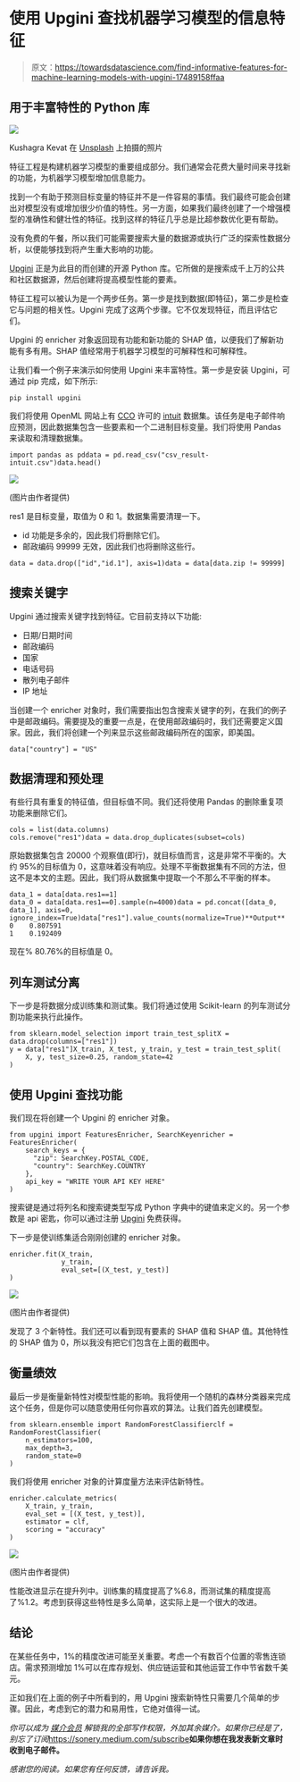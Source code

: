 # 使用 Upgini 查找机器学习模型的信息特征

> 原文：<https://towardsdatascience.com/find-informative-features-for-machine-learning-models-with-upgini-17489158ffaa>

## 用于丰富特性的 Python 库

![](img/87cff5837a5c859bccca9d3c8ded7495.png)

Kushagra Kevat 在 [Unsplash](https://unsplash.com/s/photos/boost?utm_source=unsplash&utm_medium=referral&utm_content=creditCopyText) 上拍摄的照片

特征工程是构建机器学习模型的重要组成部分。我们通常会花费大量时间来寻找新的功能，为机器学习模型增加信息能力。

找到一个有助于预测目标变量的特征并不是一件容易的事情。我们最终可能会创建出对模型没有或增加很少价值的特性。另一方面，如果我们最终创建了一个增强模型的准确性和健壮性的特征。找到这样的特征几乎总是比超参数优化更有帮助。

没有免费的午餐，所以我们可能需要搜索大量的数据源或执行广泛的探索性数据分析，以便能够找到将产生重大影响的功能。

[Upgini](https://upgini.com/) 正是为此目的而创建的开源 Python 库。它所做的是搜索成千上万的公共和社区数据源，然后创建将提高模型性能的要素。

特征工程可以被认为是一个两步任务。第一步是找到数据(即特征)，第二步是检查它与问题的相关性。Upgini 完成了这两个步骤。它不仅发现特征，而且评估它们。

Upgini 的 enricher 对象返回现有功能和新功能的 SHAP 值，以便我们了解新功能有多有用。SHAP 值经常用于机器学习模型的可解释性和可解释性。

让我们看一个例子来演示如何使用 Upgini 来丰富特性。第一步是安装 Upgini，可通过 pip 完成，如下所示:

```
pip install upgini
```

我们将使用 OpenML 网站上有 [CCO](https://creativecommons.org/share-your-work/public-domain/cc0/) 许可的 [intuit](https://www.openml.org/search?type=data&status=any&id=41041&sort=runs) 数据集。该任务是电子邮件响应预测，因此数据集包含一些要素和一个二进制目标变量。我们将使用 Pandas 来读取和清理数据集。

```
import pandas as pddata = pd.read_csv("csv_result-intuit.csv")data.head()
```

![](img/b3251f8de92fc12496709ad3292f0326.png)

(图片由作者提供)

res1 是目标变量，取值为 0 和 1。数据集需要清理一下。

*   id 功能是多余的，因此我们将删除它们。
*   邮政编码 99999 无效，因此我们也将删除这些行。

```
data = data.drop(["id","id.1"], axis=1)data = data[data.zip != 99999]
```

## 搜索关键字

Upgini 通过搜索关键字找到特征。它目前支持以下功能:

*   日期/日期时间
*   邮政编码
*   国家
*   电话号码
*   散列电子邮件
*   IP 地址

当创建一个 enricher 对象时，我们需要指出包含搜索关键字的列，在我们的例子中是邮政编码。需要提及的重要一点是，在使用邮政编码时，我们还需要定义国家。因此，我们将创建一个列来显示这些邮政编码所在的国家，即美国。

```
data["country"] = "US"
```

## 数据清理和预处理

有些行具有重复的特征值，但目标值不同。我们还将使用 Pandas 的删除重复项功能来删除它们。

```
cols = list(data.columns)
cols.remove("res1")data = data.drop_duplicates(subset=cols)
```

原始数据集包含 20000 个观察值(即行)，就目标值而言，这是非常不平衡的。大约 95%的目标值为 0，这意味着没有响应。处理不平衡数据集有不同的方法，但这不是本文的主题。因此，我们将从数据集中提取一个不那么不平衡的样本。

```
data_1 = data[data.res1==1]
data_0 = data[data.res1==0].sample(n=4000)data = pd.concat([data_0, data_1], axis=0, ignore_index=True)data["res1"].value_counts(normalize=True)**Output**
0    0.807591
1    0.192409
```

现在% 80.76%的目标值是 0。

## 列车测试分离

下一步是将数据分成训练集和测试集。我们将通过使用 Scikit-learn 的列车测试分割功能来执行此操作。

```
from sklearn.model_selection import train_test_splitX = data.drop(columns=["res1"])
y = data["res1"]X_train, X_test, y_train, y_test = train_test_split(
    X, y, test_size=0.25, random_state=42
)
```

## 使用 Upgini 查找功能

我们现在将创建一个 Upgini 的 enricher 对象。

```
from upgini import FeaturesEnricher, SearchKeyenricher = FeaturesEnricher(
    search_keys = {
      "zip": SearchKey.POSTAL_CODE,
      "country": SearchKey.COUNTRY
    },
    api_key = "WRITE YOUR API KEY HERE"
)
```

搜索键是通过将列名和搜索键类型写成 Python 字典中的键值来定义的。另一个参数是 api 密匙，你可以通过注册 [Upgini](https://upgini.com/) 免费获得。

下一步是使训练集适合刚刚创建的 enricher 对象。

```
enricher.fit(X_train,
             y_train,
             eval_set=[(X_test, y_test)]
)
```

![](img/2cfcab8208c46fbb8df04aefcdc874fd.png)

(图片由作者提供)

发现了 3 个新特性。我们还可以看到现有要素的 SHAP 值和 SHAP 值。其他特性的 SHAP 值为 0，所以我没有把它们包含在上面的截图中。

## 衡量绩效

最后一步是衡量新特性对模型性能的影响。我将使用一个随机的森林分类器来完成这个任务，但是你可以随意使用任何你喜欢的算法。让我们首先创建模型。

```
from sklearn.ensemble import RandomForestClassifierclf = RandomForestClassifier(
    n_estimators=100, 
    max_depth=3, 
    random_state=0
)
```

我们将使用 enricher 对象的计算度量方法来评估新特性。

```
enricher.calculate_metrics(
    X_train, y_train, 
    eval_set = [(X_test, y_test)],
    estimator = clf,
    scoring = "accuracy"
)
```

![](img/b386ced650d7f916e0891426a698f44f.png)

(图片由作者提供)

性能改进显示在提升列中。训练集的精度提高了%6.8，而测试集的精度提高了%1.2。考虑到获得这些特性是多么简单，这实际上是一个很大的改进。

## 结论

在某些任务中，1%的精度改进可能至关重要。考虑一个有数百个位置的零售连锁店。需求预测增加 1%可以在库存规划、供应链运营和其他运营工作中节省数千美元。

正如我们在上面的例子中所看到的，用 Upgini 搜索新特性只需要几个简单的步骤。因此，考虑到它的潜力和易用性，它绝对值得一试。

*你可以成为* [*媒介会员*](https://sonery.medium.com/membership) *解锁我的全部写作权限，外加其余媒介。如果你已经是了，别忘了订阅*<https://sonery.medium.com/subscribe>**如果你想在我发表新文章时收到电子邮件。**

*感谢您的阅读。如果您有任何反馈，请告诉我。*